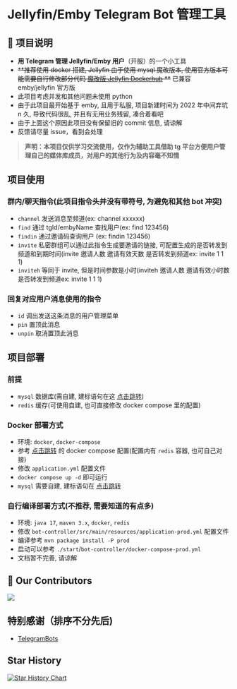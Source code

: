 # Jellyfin/Emby Telegram Bot 管理工具

## 📜 项目说明

- **用 Telegram 管理 Jellyfin/Emby 用户**（开服）的一个小工具
- ~~**推荐使用 docker 搭建, Jellyfin 由于使用 mysql 魔改版本,
  使用官方版本可能需要自行修改部分代码 [魔改版 Jellyfin Dockerhub](https://hub.docker.com/repository/docker/ocd0711/jellyfin/general)
  **~~ 已兼容 emby/jellyfin 官方版
- 此项目考虑并发和其他问题未使用 python
- 由于此项目最开始基于 emby, 且用于私服, 项目新建时间为 2022 年中间弃坑 n 久, 导致代码很乱, 并且有无用业务残留, 凑合着看吧
- 由于上面这个原因此项目没有保留旧的 commit 信息, 请谅解
- 反馈请尽量 issue，看到会处理

> **声明：本项目仅供学习交流使用，仅作为辅助工具借助 tg 平台方便用户管理自己的媒体库成员，对用户的其他行为及内容毫不知情**

## 项目使用

### 群内/聊天指令(此项目指令头并没有带符号, 为避免和其他 bot 冲突)

- `channel` 发送消息至频道(ex: channel xxxxxx)
- `find` 通过 tgId/embyName 查找用户(ex: find 123456)
- `findin` 通过邀请码查询用户 (ex: findin 123456)
- `invite` 私密群组可以通过此指令生成要邀请的链接, 可配置生成的是否转发到频道和到期时间(invite 邀请人数 邀请有效天数
  是否转发到频道ex: invite 1 1 1)
- `inviteh` 等同于 invite, 但是时间参数是小时(inviteh 邀请人数 邀请有效小时数 是否转发到频道ex: invite 1 1 1)

### 回复对应用户消息使用的指令

- `id` 调出发送这条消息的用户管理菜单
- `pin` 置顶此消息
- `unpin` 取消置顶此消息

## 项目部署

### 前提

- `mysql` 数据库(需自建, 建标语句在这 [点击跳转](https://github.com/ocd0711/Jellyfin-bot/tree/master/init.sql))
- `redis` 缓存(可使用自建, 也可直接修改 docker compose 里的配置)

### Docker 部署方式

- 环境: `docker`, `docker-compose`
- 参考 [点击跳转](https://github.com/ocd0711/Jellyfin-bot/tree/master/docker) 的 docker compose 配置(配置内有 `redis`
  容器, 也可自己对接)
- 修改 `application.yml` 配置文件
- `docker compose up -d` 即可运行
- `mysql` 需要自建, 建标语句在 [点击跳转](https://github.com/ocd0711/Jellyfin-bot/tree/master/init.sql)

### 自行编译部署方式(不推荐, 需要知道的有点多)

- 环境: `java 17`, `maven 3.x`, `docker`, `redis`
- 修改 `bot-controller/src/main/resources/application-prod.yml` 配置文件
- 编译参考 `mvn package install -P prod`
- 启动可以参考 `./start`/`bot-controller/docker-compose-prod.yml`
- 文档暂不完善, 请谅解

## 💐 Our Contributors

<a href="https://github.com/ocd0711/Jellyfin-bot/graphs/contributors">
  <img src="https://contrib.rocks/image?repo=ocd0711/Jellyfin-bot" />
</a>  

## 特别感谢（排序不分先后)

- [TelegramBots](https://github.com/rubenlagus/TelegramBots)

## Star History

[![Star History Chart](https://api.star-history.com/svg?repos=ocd0711/Jellyfin-bot&type=Date)](https://star-history.com/#ocd0711/Jellyfin-bot)